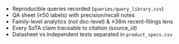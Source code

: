 - Reproducible queries recorded (`queries/query_library.csv`)
- QA sheet (≥50 labels) with precision/recall notes
- Family-level analytics (not doc-level) & ≤36m recent-filings lens
- Every SoTA claim traceable to citation (source_id)
- Datasheet vs independent tests separated in `product_specs.csv`

